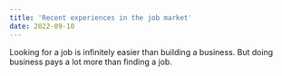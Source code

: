 ```yaml
---
title: 'Recent experiences in the job market'
date: 2022-09-10
---
```


Looking for a job is infinitely easier than building a business. But doing business pays a lot more than finding a job.